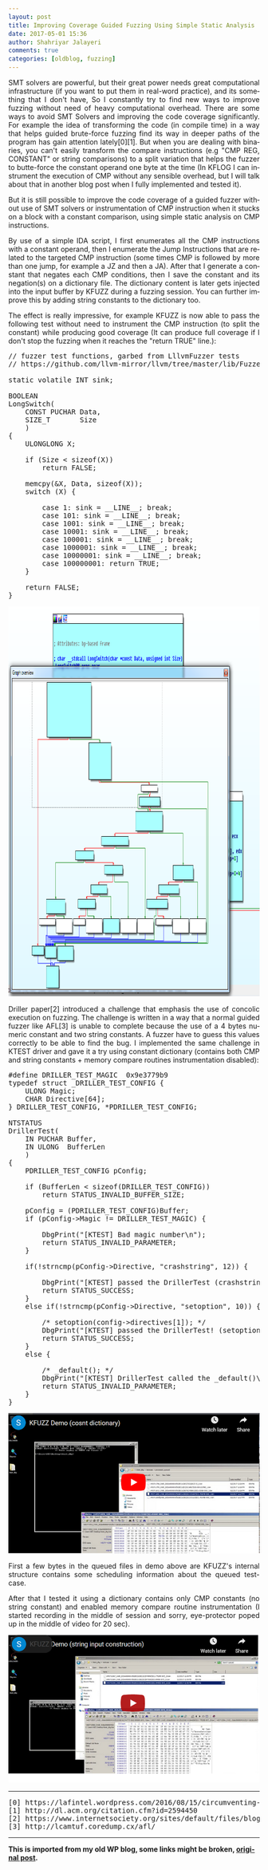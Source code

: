 ```yaml
---
layout: post
title: Improving Coverage Guided Fuzzing Using Simple Static Analysis
date: 2017-05-01 15:36
author: Shahriyar Jalayeri
comments: true
categories: [oldblog, fuzzing]
---
```


<div dir="ltr" lang="en">

<p style="text-align:justify;">SMT solvers are powerful, but their great power needs great computational infrastructure (if you want to put them in real-word practice), and its something that I don't have, So I constantly try to find new ways to improve fuzzing without need of heavy computational overhead. There are some ways to avoid SMT Solvers <span class="st"><span dir="rtl">and</span></span> improving the code coverage significantly. For example the idea of transforming the code (in compile time) in a way that helps guided brute-force fuzzing find its way in deeper paths of the program has gain attention lately[0][1]. But when you are dealing with binaries, you can't easily transform the compare instructions (e.g "CMP REG, CONSTANT" or string comparisons) to a split variation that helps the fuzzer to butte-force the constant operand one byte at the time (In KFLOG I can instrument the execution of CMP without any sensible overhead, but I will talk about that in another blog post when I fully implemented and tested it).</p>
<p style="text-align:justify;">But it is still possible to improve the code coverage of a guided fuzzer without use of SMT solvers or instrumentation of CMP instruction when it stucks on a block with a constant comparison, using simple static analysis on CMP instructions.</p>
<p style="text-align:justify;">By use of a simple IDA script, I first enumerates all the CMP instructions with a constant operand, then I enumerate the Jump Instructions that are related to the targeted CMP instruction (some times CMP is followed by more than one jump, for example a JZ and then a JA). After that I generate a constant that negates each CMP conditions, then I save the constant and its negation(s) on a dictionary file. The dictionary content is later gets injected into the input buffer by KFUZZ during a fuzzing session. You can further improve this by adding string constants to the dictionary too.</p>
<p style="text-align:justify;">The effect is really impressive, for example KFUZZ is now able to pass the following test without need to instrument the CMP instruction (to split the constant) while producing good coverage (It can produce full coverage if I don't stop the fuzzing when it reaches the "return TRUE" line.):</p>

<pre style="text-align:justify;">// fuzzer test functions, garbed from LllvmFuzzer tests
// https://github.com/llvm-mirror/llvm/tree/master/lib/Fuzzer/test

static volatile INT sink;

BOOLEAN
LongSwitch(
    CONST PUCHAR Data,
    SIZE_T       Size
    )
{
    ULONGLONG X;

    if (Size &lt; sizeof(X))
        return FALSE;

    memcpy(&amp;X, Data, sizeof(X));
    switch (X) {

        case 1: sink = __LINE__; break;
        case 101: sink = __LINE__; break;
        case 1001: sink = __LINE__; break;
        case 10001: sink = __LINE__; break;
        case 100001: sink = __LINE__; break;
        case 1000001: sink = __LINE__; break;
        case 10000001: sink = __LINE__; break;
        case 100000001: return TRUE;
    }

    return FALSE;
}</pre>
<img class="alignnone size-full wp-image-109" src="\assets\img\posts\longswitchcfg.png" alt="LongSwitchCFG" width="997" height="782" />
<p style="text-align:justify;">Driller paper[2] introduced a challenge that emphasis the use of concolic execution on fuzzing. The challenge is written in a way that a normal guided fuzzer like AFL[3] is unable to complete because the use of a 4 bytes numeric constant and two string constants. A fuzzer have to guess this values correctly to be able to find the bug. I implemented the same challenge in KTEST driver and gave it a try using constant dictionary (contains both CMP and string constants + memory compare routines instrumentation disabled):</p>

<pre>#define DRILLER_TEST_MAGIC  0x9e3779b9
typedef struct _DRILLER_TEST_CONFIG {
    ULONG Magic;
    CHAR Directive[64];
} DRILLER_TEST_CONFIG, *PDRILLER_TEST_CONFIG;

NTSTATUS
DrillerTest(
    IN PUCHAR Buffer,
    IN ULONG  BufferLen
    )
{
    PDRILLER_TEST_CONFIG pConfig;

    if (BufferLen &lt; sizeof(DRILLER_TEST_CONFIG))        
        return STATUS_INVALID_BUFFER_SIZE;

    pConfig = (PDRILLER_TEST_CONFIG)Buffer;    
    if (pConfig-&gt;Magic != DRILLER_TEST_MAGIC) {
        
        DbgPrint("[KTEST] Bad magic number\n");
        return STATUS_INVALID_PARAMETER;
    }

    if(!strncmp(pConfig-&gt;Directive, "crashstring", 12)) {
        
        DbgPrint("[KTEST] passed the DrillerTest (crashstring)!\n");
        return STATUS_SUCCESS;
    }
    else if(!strncmp(pConfig-&gt;Directive, "setoption", 10)) {

        /* setoption(config-&gt;directives[1]); */
        DbgPrint("[KTEST] passed the DrillerTest! (setoption)\n");
        return STATUS_SUCCESS;
    }
    else {

        /* _default(); */
        DbgPrint("[KTEST] DrillerTest called the _default()\n");
        return STATUS_INVALID_PARAMETER;
    }
}</pre>
<a href="https://youtu.be/nVYU9X98-J8">
<img src="\assets\img\posts\vid1.png" alt="https://youtu.be/nVYU9X98-J8">
</a>

<p style="text-align:justify;">First a few bytes in the queued files in demo above are KFUZZ's internal structure contains some scheduling information about the queued test-case.</p>
<p style="text-align:justify;">After that I tested it using a dictionary contains only CMP constants (no string constant) and enabled memory compare routine instrumentation (I started recording in the middle of session and sorry, eye-protector poped up in the middle of video for 20 sec).</p>

<a href="https://youtu.be/l2FwtnD2y78">
<img src="\assets\img\posts\vid2.png" alt="https://youtu.be/l2FwtnD2y78">
</a>


<hr />
<pre>
[0] https://lafintel.wordpress.com/2016/08/15/circumventing-fuzzing-roadblocks-with-compiler-transformations/
[1] http://dl.acm.org/citation.cfm?id=2594450
[2] https://www.internetsociety.org/sites/default/files/blogs-media/driller-augmenting-fuzzing-through-selective-symbolic-execution.pdf
[3] http://lcamtuf.coredump.cx/afl/
</pre>

---

<p><strong>This is imported from my old WP blog, some links might be broken, <a href="https://repret.wordpress.com/2017/05/01/improving-coverage-guided-fuzzing-using-static-analysis/">original post</a>.</strong></p>
